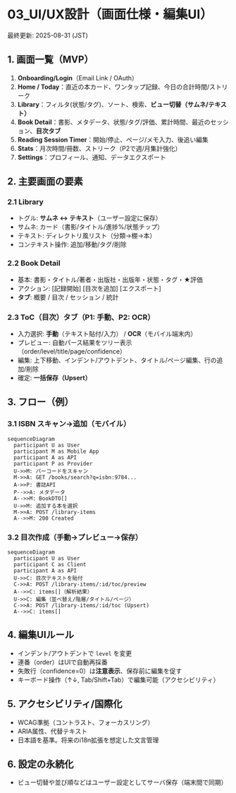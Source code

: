 # 03_UI/UX設計（画面仕様・編集UI）
最終更新: 2025-08-31 (JST)

## 1. 画面一覧（MVP）
1. **Onboarding/Login**（Email Link / OAuth）
2. **Home / Today**：直近の本カード、ワンタップ記録、今日の合計時間/ストリーク
3. **Library**：フィルタ(状態/タグ)、ソート、検索、**ビュー切替（サムネ/テキスト）**
4. **Book Detail**：書影、メタデータ、状態/タグ/評価、累計時間、最近のセッション、**目次タブ**
5. **Reading Session Timer**：開始/停止、ページ/メモ入力、後追い編集
6. **Stats**：月次時間/冊数、ストリーク（P2で週/月集計強化）
7. **Settings**：プロフィール、通知、データエクスポート

## 2. 主要画面の要素
### 2.1 Library
- トグル: **サムネ ↔ テキスト**（ユーザー設定に保存）
- サムネ: カード（書影/タイトル/進捗%/状態チップ）
- テキスト: ディレクトリ風リスト（分類→棚→本）
- コンテキスト操作: 追加/移動/タグ/削除

### 2.2 Book Detail
- 基本: 書影・タイトル/著者・出版社・出版年・状態・タグ・★評価
- アクション: [記録開始] [目次を追加] [エクスポート]
- **タブ**: 概要 / 目次 / セッション / 統計

### 2.3 ToC（目次）タブ（P1: 手動、P2: OCR）
- 入力選択: **手動**（テキスト貼付/入力） / **OCR**（モバイル端末内）
- プレビュー: 自動パース結果をツリー表示（order/level/title/page/confidence）
- 編集: 上下移動、インデント/アウトデント、タイトル/ページ編集、行の追加/削除
- 確定: **一括保存（Upsert）**

## 3. フロー（例）
### 3.1 ISBN スキャン→追加（モバイル）
```mermaid
sequenceDiagram
  participant U as User
  participant M as Mobile App
  participant A as API
  participant P as Provider
  U->>M: バーコードをスキャン
  M->>A: GET /books/search?q=isbn:9784...
  A->>P: 書誌API
  P-->>A: メタデータ
  A-->>M: BookDTO[]
  U->>M: 追加する本を選択
  M->>A: POST /library-items
  A-->>M: 200 Created
```

### 3.2 目次作成（手動→プレビュー→保存）
```mermaid
sequenceDiagram
  participant U as User
  participant C as Client
  participant A as API
  U->>C: 目次テキストを貼付
  C->>A: POST /library-items/:id/toc/preview
  A-->>C: items[]（解析結果）
  U->>C: 編集（並べ替え/階層/タイトル/ページ）
  C->>A: POST /library-items/:id/toc (Upsert)
  A-->>C: items[]
```

## 4. 編集UIルール
- インデント/アウトデントで `level` を変更
- 連番（order）はUIで自動再採番
- 失敗行（confidence=0）は**注意表示**、保存前に編集を促す
- キーボード操作（↑↓, Tab/Shift+Tab）で編集可能（アクセシビリティ）

## 5. アクセシビリティ/国際化
- WCAG準拠（コントラスト、フォーカスリング）
- ARIA属性、代替テキスト
- 日本語を基準。将来のi18n拡張を想定した文言管理

## 6. 設定の永続化
- ビュー切替や並び順などはユーザー設定としてサーバ保存（端末間で同期）

